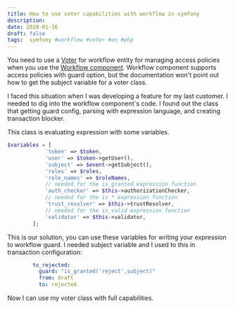 ```yaml
---
title: How to use voter capabilities with workflow in symfony
description:
date: 2020-01-16 
draft: false
tags:  symfony #workflow #voter #en #php
---
```



You need to use a [Voter](https://symfony.com/doc/current/security/voters.html) for workflow entity for managing access policies when you use the [Workflow component](https://symfony.com/doc/current/components/workflow.html). Workflow component supports access policies with guard option, but the documentation won't point out how to get the subject variable for a voter class.
<!--more-->
I faced this situation when I was developing a feature for my last customer. I needed to dig into the workflow component`s code. I found out the class that getting guard config, parsing with expression language, and creating transaction blocker. 

This class is evaluating expression with some variables. 

```php
$variables = [
            'token' => $token,
            'user' => $token->getUser(),
            'subject' => $event->getSubject(),
            'roles' => $roles,
            'role_names' => $roleNames,
            // needed for the is_granted expression function
            'auth_checker' => $this->authorizationChecker,
            // needed for the is_* expression function
            'trust_resolver' => $this->trustResolver,
            // needed for the is_valid expression function
            'validator' => $this->validator,
        ];
```
This is our solution, you can use these variables for writing your expression to workflow guard. I needed subject variable and I used to this in transaction configuration:

```yaml
        to_rejected:
          guard: "is_granted('reject',subject)"
          from: draft
          to: rejected
```

Now I can use my voter class with full capabilities.

